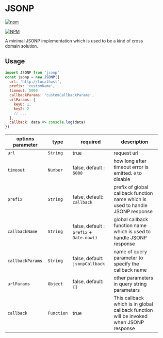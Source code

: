 # JSONP



[![npm](https://img.shields.io/npm/v/better-jsonp.svg)](https://www.npmjs.com/package/better-jsonp)


[![NPM](https://nodei.co/npm/better-jsonp.png?mini=true)](https://nodei.co/npm/better-jsonp/)

A minimal JSONP implementation which is used to be a kind of cross domain solution.

## Usage

```js
import JSONP from 'jsonp'
const jsonp = new JSONP({
  url: 'http://localhost',
  prefix: 'customName',
  timeout: 5000
  callbackParams: 'customCallbackParams',
  urlParams: {
    key0: 1,
    key2: 2
    // ...
  },
  callback: data => console.log(data)
})
```

| options parameter | type | required | description |
| ----------------- | ---- | -------- | ----------- |
|   `url`  | `String` |           true           | request url |
| `timeout` | `Number` | false, default : `6000` | how long after timeout error is emitted. `0` to disable |
| `prefix` | `String` | false, default: `callback` | prefix of global callback function name which is used to handle JSONP response |
| `callbackName`  | `String` | false, default : `prefix` + `Date.now()` | global callback function name which is used to handle JSONP response |
| `callbackParams` | `String` | false, default: `jsonpCallback` | name of query parameter to specify the callback name |
| `urlParams` |  `Object`  | false, default: `{}` | other parameters in query string parameters |
|  `callback` | `Function` |          true        | This callback which is in global callback function will be invoked when JSONP response |
